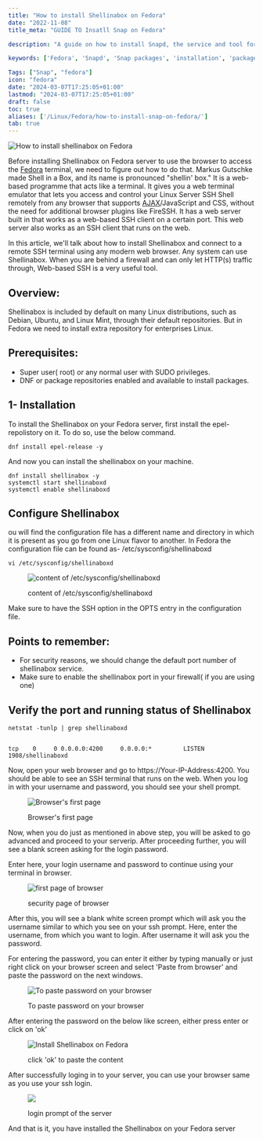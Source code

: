 ```yaml
---
title: "How to install Shellinabox on Fedora"
date: "2022-11-08"
title_meta: "GUIDE TO Insatll Snap on Fedora"

description: "A guide on how to install Snapd, the service and tool for managing snap packages, on Fedora."

keywords: ['Fedora', 'Snapd', 'Snap packages', 'installation', 'package management', 'Linux']

Tags: ["Snap", "fedora"]
icon: "fedora"
date: "2024-03-07T17:25:05+01:00"
lastmod: "2024-03-07T17:25:05+01:00" 
draft: false
toc: true
aliases: ['/Linux/Fedora/how-to-install-snap-on-fedora/']
tab: true
---
```


![How to install shellinabox on Fedora](images/How-to-install-shellinabox-on-Fedora-1024x576.png)

Before installing Shellinabox on Fedora server to use the browser to access the [Fedora](https://utho.com/docs/tutorial/how-to-set-manual-or-static-ip-address-on-fedora/) terminal, we need to figure out how to do that. Markus Gutschke made Shell in a Box, and its name is pronounced "shellin' box." It is a web-based programme that acts like a terminal. It gives you a web terminal emulator that lets you access and control your Linux Server SSH Shell remotely from any browser that supports [AJAX](https://en.wikipedia.org/wiki/Ajax_(programming))/JavaScript and CSS, without the need for additional browser plugins like FireSSH. It has a web server built in that works as a web-based SSH client on a certain port. This web server also works as an SSH client that runs on the web.

In this article, we'll talk about how to install Shellinabox and connect to a remote SSH terminal using any modern web browser. Any system can use Shellinabox. When you are behind a firewall and can only let HTTP(s) traffic through, Web-based SSH is a very useful tool.

## Overview:

Shellinabox is included by default on many Linux distributions, such as Debian, Ubuntu, and Linux Mint, through their default repositories. But in Fedora we need to install extra repository for enterprises Linux.

## Prerequisites:

- Super user( root) or any normal user with SUDO privileges.
- DNF or package repositories enabled and available to install packages.

## 1- Installation

To install the Shellinabox on your Fedora server, first install the epel-repolistory on it. To do so, use the below command.

```
dnf install epel-release -y
```
And now you can install the shellinabox on your machine.

```
dnf install shellinabox -y
systemctl start shellinaboxd
systemctl enable shellinaboxd
```
## Configure Shellinabox

ou will find the configuration file has a different name and directory in which it is present as you go from one Linux flavor to another. In Fedora the configuration file can be found as- /etc/sysconfig/shellinaboxd

```
vi /etc/sysconfig/shellinaboxd
```
<figure>

![content of /etc/sysconfig/shellinaboxd](images/image-57-1024x313.png)

<figcaption>

content of /etc/sysconfig/shellinaboxd

</figcaption>

</figure>

Make sure to have the SSH option in the OPTS entry in the configuration file.

## Points to remember:

- For security reasons, we should change the default port number of shellinabox service.
- Make sure to enable the shellinabox port in your firewall( if you are using one)

## Verify the port and running status of Shellinabox

```
netstat -tunlp | grep shellinaboxd
```
```

tcp    0     0 0.0.0.0:4200     0.0.0.0:*         LISTEN  1908/shellinaboxd
```

Now, open your web browser and go to https://Your-IP-Address:4200. You should be able to see an SSH terminal that runs on the web. When you log in with your username and password, you should see your shell prompt.

<figure>

![Browser's first page](images/image-53.png)

<figcaption>

Browser's first page

</figcaption>

</figure>

Now, when you do just as mentioned in above step, you will be asked to go advanced and proceed to your serverip. After proceeding further, you will see a blank screen asking for the login password.

Enter here, your login username and password to continue using your terminal in browser.

<figure>

![first page of browser](images/image-378-1024x679.png)

<figcaption>

security page of browser

</figcaption>

</figure>

After this, you will see a blank white screen prompt which will ask you the username similar to which you see on your ssh prompt. Here, enter the username, from which you want to login. After username it will ask you the password.

For entering the password, you can enter it either by typing manually or just right click on your browser screen and select 'Paste from browser' and paste the password on the next windows.

<figure>

![To paste password on your browser](images/image-379.png)

<figcaption>

To paste password on your browser

</figcaption>

</figure>

After entering the password on the below like screen, either press enter or click on 'ok'

<figure>

![Install Shellinabox on Fedora ](images/image-380.png)

<figcaption>

click 'ok' to paste the content

</figcaption>

</figure>

After successfully loging in to your server, you can use your browser same as you use your ssh login.

<figure>

![](images/image-381.png)

<figcaption>

login prompt of the server

</figcaption>

</figure>

And that is it, you have installed the Shellinabox on your Fedora server
